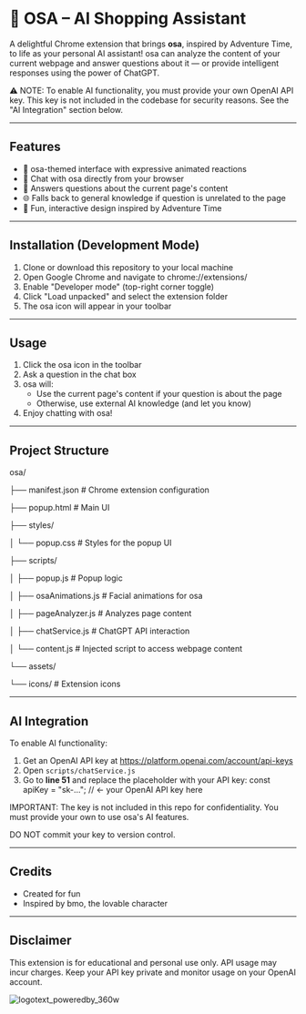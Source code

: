 # 🧠 OSA – AI Shopping Assistant

A delightful Chrome extension that brings **osa**, inspired by Adventure Time, to life as your personal AI assistant! osa can analyze the content of your current webpage and answer questions about it — or provide intelligent responses using the power of ChatGPT.

⚠️ NOTE: To enable AI functionality, you must provide your own OpenAI API key. This key is not included in the codebase for security reasons. See the "AI Integration" section below.

---

## Features

- 🤖 osa-themed interface with expressive animated reactions
- 💬 Chat with osa directly from your browser
- 📄 Answers questions about the current page's content
- 🌐 Falls back to general knowledge if question is unrelated to the page
- 🎨 Fun, interactive design inspired by Adventure Time

---

## Installation (Development Mode)

1. Clone or download this repository to your local machine
2. Open Google Chrome and navigate to chrome://extensions/
3. Enable "Developer mode" (top-right corner toggle)
4. Click "Load unpacked" and select the extension folder
5. The osa icon will appear in your toolbar

---

## Usage

1. Click the osa icon in the toolbar
2. Ask a question in the chat box
3. osa will:
   - Use the current page's content if your question is about the page
   - Otherwise, use external AI knowledge (and let you know)
4. Enjoy chatting with osa!

---

## Project Structure

osa/

├── manifest.json              # Chrome extension configuration

├── popup.html                 # Main UI

├── styles/

│   └── popup.css              # Styles for the popup UI

├── scripts/

│   ├── popup.js               # Popup logic

│   ├── osaAnimations.js       # Facial animations for osa

│   ├── pageAnalyzer.js        # Analyzes page content

│   ├── chatService.js         # ChatGPT API interaction

│   └── content.js             # Injected script to access webpage content

└── assets/

  └── icons/                 # Extension icons

---

## AI Integration

To enable AI functionality:

1. Get an OpenAI API key at https://platform.openai.com/account/api-keys
2. Open `scripts/chatService.js`
3. Go to **line 51** and replace the placeholder with your API key:
   const apiKey = "sk-..."; // <- your OpenAI API key here

IMPORTANT: The key is not included in this repo for confidentiality. You must provide your own to use osa's AI features.

DO NOT commit your key to version control.

---

## Credits

- Created for fun
- Inspired by bmo, the lovable character

---

## Disclaimer

This extension is for educational and personal use only. API usage may incur charges. Keep your API key private and monitor usage on your OpenAI account.


![logotext_poweredby_360w](https://github.com/user-attachments/assets/4d1def52-76d0-4478-b4e8-8ecd9ee7e2aa)

